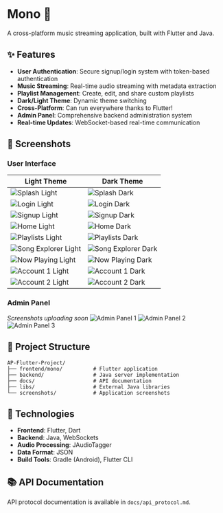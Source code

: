 # Mono 🎵
A cross-platform music streaming application, built with Flutter and Java.

## ✨ Features

- **User Authentication**: Secure signup/login system with token-based authentication
- **Music Streaming**: Real-time audio streaming with metadata extraction
- **Playlist Management**: Create, edit, and share custom playlists
- **Dark/Light Theme**: Dynamic theme switching
- **Cross-Platform**: Can run everywhere thanks to Flutter!
- **Admin Panel**: Comprehensive backend administration system
- **Real-time Updates**: WebSocket-based real-time communication

## 📱 Screenshots

### User Interface
| Light Theme | Dark Theme |
|-------------|------------|
| ![Splash Light](screenshots/Frontend/Splash-Light.png) | ![Splash Dark](screenshots/Frontend/Splash-Dark.png) |
| ![Login Light](screenshots/Frontend/Login-Light.png) | ![Login Dark](screenshots/Frontend/Login-Dark.png) |
| ![Signup Light](screenshots/Frontend/Signup-Light.png) | ![Signup Dark](screenshots/Frontend/Signup-Dark.png) |
| ![Home Light](screenshots/Frontend/Home-Light.png) | ![Home Dark](screenshots/Frontend/Home-Dark.png) |
| ![Playlists Light](screenshots/Frontend/Playlists-Light.png) | ![Playlists Dark](screenshots/Frontend/Playlists-Dark.png) |
| ![Song Explorer Light](screenshots/Frontend/SongExplorer-Light.png) | ![Song Explorer Dark](screenshots/Frontend/SongExplorer-Dark.png) |
| ![Now Playing Light](screenshots/Frontend/NowPlaying-Light.png) | ![Now Playing Dark](screenshots/Frontend/NowPlaying-Dark.png) |
| ![Account 1 Light](screenshots/Frontend/Account-up-Light.png) | ![Account 1 Dark](screenshots/Frontend/Account-up-Dark.png) |
| ![Account 2 Light](screenshots/Frontend/Account-down-Light.png) | ![Account 2 Dark](screenshots/Frontend/Account-down-Dark.png) |

### Admin Panel
*Screenshots uploading soon*
![Admin Panel 1](screenshots/Backend/Admin-Panel-1.png)
![Admin Panel 2](screenshots/Backend/Admin-Panel-2.png)
![Admin Panel 3](screenshots/Backend/Admin-Panel-3.png)

## 📁 Project Structure

```
AP-Flutter-Project/
├── frontend/mono/          # Flutter application
├── backend/                # Java server implementation
├── docs/                   # API documentation
├── libs/                   # External Java libraries
└── screenshots/            # Application screenshots
```

## 🔧 Technologies

- **Frontend**: Flutter, Dart
- **Backend**: Java, WebSockets
- **Audio Processing**: JAudioTagger
- **Data Format**: JSON
- **Build Tools**: Gradle (Android), Flutter CLI

## 📚 API Documentation

API protocol documentation is available in `docs/api_protocol.md`.

